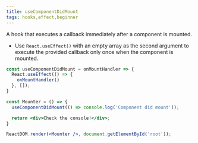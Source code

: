 ```yaml
---
title: useComponentDidMount
tags: hooks,effect,beginner
---
```


A hook that executes a callback immediately after a component is mounted.

- Use `React.useEffect()` with an empty array as the second argument to execute the provided callback only once when the component is mounted.

```jsx
const useComponentDidMount = onMountHandler => {
  React.useEffect(() => {
    onMountHandler()
  }, []);
}
```

```jsx
const Mounter = () => {
  useComponentDidMount(() => console.log('Component did mount'));

  return <div>Check the console!</div>;
}

ReactDOM.render(<Mounter />, document.getElementById('root'));
```
